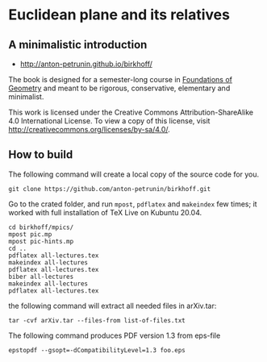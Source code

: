 # Euclidean plane and its relatives
## A minimalistic introduction

 * http://anton-petrunin.github.io/birkhoff/
 
The book is designed for a semester-long course in [Foundations of Geometry](http://en.wikipedia.org/wiki/Foundations_of_geometry) and meant to be rigorous, conservative, elementary and minimalist.

This work is licensed under the Creative Commons Attribution-ShareAlike 4.0 International License. 
To view a copy of this license, visit http://creativecommons.org/licenses/by-sa/4.0/.

## How to build

The following command will create a local copy of the source code for you.

`git clone https://github.com/anton-petrunin/birkhoff.git`

Go to the crated folder, and run `mpost`, `pdflatex` and `makeindex` few times; it worked with full installation of TeX Live on Kubuntu 20.04.

`cd birkhoff/mpics/`<br/>
`mpost pic.mp`<br/>
`mpost pic-hints.mp`<br/>
`cd ..`<br/>
`pdflatex all-lectures.tex`<br/>
`makeindex all-lectures`<br/>
`pdflatex all-lectures.tex`<br/>
`biber all-lectures`<br/>
`makeindex all-lectures`<br/>
`pdflatex all-lectures.tex`<br/>

the following command will extract all needed files in arXiv.tar:

`tar -cvf arXiv.tar --files-from list-of-files.txt`

The following command produces PDF version 1.3 from eps-file

`epstopdf --gsopt=-dCompatibilityLevel=1.3 foo.eps`

